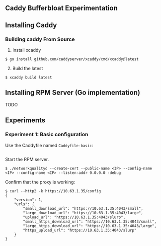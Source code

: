 ## Caddy Bufferbloat Experimentation

## Installing Caddy

### Building caddy From Source

1. Install xcaddy

```console
$ go install github.com/caddyserver/xcaddy/cmd/xcaddy@latest
```

2. Build the latest

```console
$ xcaddy build latest
```

## Installing RPM Server (Go implementation)

TODO

## Experiments

### Experiment 1: Basic configuration

Use the Caddyfile named `Caddyfile-basic`:

```json
```

Start the RPM server.

```console
$ ./networkqualityd --create-cert --public-name <IP> --config-name <IP> --config-name <IP> --listen-addr 0.0.0.0 -debug
```

Confirm that the proxy is working:

```console
$ curl --http2 -k https://10.63.1.35/config 
{
    "version": 1,
    "urls": {
        "small_download_url": "https://10.63.1.35:4043/small",
        "large_download_url": "https://10.63.1.35:4043/large",
        "upload_url": "https://10.63.1.35:4043/slurp",
        "small_https_download_url": "https://10.63.1.35:4043/small",
        "large_https_download_url": "https://10.63.1.35:4043/large",
        "https_upload_url": "https://10.63.1.35:4043/slurp"
    }
}
```


